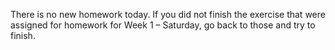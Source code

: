 There is no new homework today. If you did not finish the exercise that were assigned for homework for Week 1 – Saturday, go back to those and try to finish.
